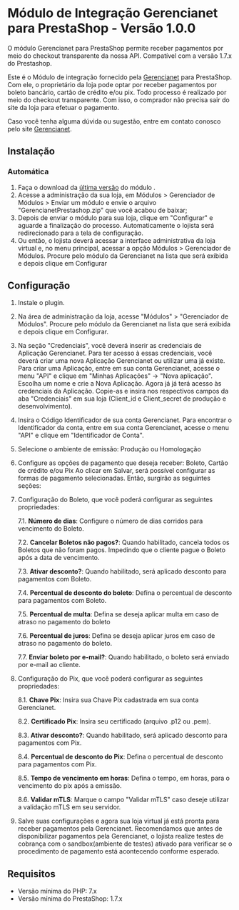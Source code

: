# Módulo de Integração Gerencianet para PrestaShop - Versão 1.0.0 #


O módulo Gerencianet para PrestaShop permite receber pagamentos por meio do checkout transparente da nossa API. Compatível com a versão 1.7.x do Prestashop.

Este é o Módulo de integração fornecido pela [Gerencianet](https://gerencianet.com.br/) para PrestaShop. Com ele, o proprietário da loja pode optar por receber pagamentos por boleto bancário, cartão de crédito e/ou pix. Todo processo é realizado por meio do checkout transparente. Com isso, o comprador não precisa sair do site da loja para efetuar o pagamento.

Caso você tenha alguma dúvida ou sugestão, entre em contato conosco pelo site [Gerencianet](https://gerencianet.com.br/).

## Instalação

### Automática

1. Faça o download da [última versão](/) do módulo .
2.	Acesse a administração da sua loja, em Módulos > Gerenciador de Módulos > Enviar um módulo e envie o arquivo "GerencianetPrestashop.zip" que você acabou de baixar;
3.	Depois de enviar o módulo para sua loja, clique em "Configurar" e aguarde a finalização do processo. Automaticamente o lojista será redirecionado para a tela de configuração.
4.	Ou então, o lojista deverá acessar a interface administrativa da loja virtual e, no menu principal, acessar a opção Módulos > Gerenciador de Módulos. Procure pelo módulo da Gerencianet na lista que será exibida e depois clique em Configurar



## Configuração

1.	Instale o plugin.
2.	Na área de administração da loja, acesse "Módulos" > "Gerenciador de Módulos". Procure pelo módulo da Gerencianet na lista que será exibida e depois clique em Configurar.
3.	Na seção "Credenciais", você deverá inserir as credenciais de Aplicação Gerencianet. Para ter acesso à essas credenciais, você deverá criar uma nova Aplicação Gerencianet ou utilizar uma já existe. Para criar uma Aplicação, entre em sua conta Gerencianet, acesse o menu "API" e clique em "Minhas Aplicações" -> "Nova aplicação". Escolha um nome e crie a Nova Aplicação. Agora já já terá acesso às credenciais da Aplicação. Copie-as e insira nos respectivos campos da aba "Credenciais" em sua loja (Client_id e Client_secret de produção e desenvolvimento).
4.	Insira o Código Identificador de sua conta Gerencianet. Para encontrar o Identificador da conta, entre em sua conta Gerencianet, acesse o menu "API" e clique em "Identificador de Conta".
5.	Selecione o ambiente de emissão: Produção ou Homologação
6.	Configure as opções de pagamento que deseja receber: Boleto, Cartão de crédito e/ou Pix
Ao clicar em Salvar, será possível configurar as formas de pagamento selecionadas. Então, surgirão as seguintes seções:
7.	Configuração do Boleto, que você poderá configurar as seguintes propriedades:

    7.1.	**Número de dias**: Configure o número de dias corridos para vencimento do Boleto.

    7.2.	**Cancelar Boletos não pagos?**: Quando habilitado, cancela todos os Boletos que não foram pagos. Impedindo que o cliente pague o Boleto após a data de vencimento.

    7.3.	**Ativar desconto?**: Quando habilitado, será aplicado desconto para pagamentos com Boleto.

    7.4.	**Percentual de desconto do boleto**: Defina o percentual de desconto para pagamentos com Boleto.

    7.5.	**Percentual de multa**: Defina se deseja aplicar multa em caso de atraso no pagamento do boleto

    7.6.	**Percentual de juros**: Defina se deseja aplicar juros em caso de atraso no pagamento do boleto.

    7.7.	**Enviar boleto por e-mail?**: Quando habilitado, o boleto será enviado por e-mail ao cliente.
8.	Configuração do Pix, que você poderá configurar as seguintes propriedades:

    8.1.	**Chave Pix**: Insira sua Chave Pix cadastrada em sua conta Gerencianet. 

    8.2.	**Certificado Pix**: Insira seu certificado (arquivo .p12 ou .pem). 

    8.3.	**Ativar desconto?**: Quando habilitado, será aplicado desconto para pagamentos com Pix.

    8.4.	**Percentual de desconto do Pix**: Defina o percentual de desconto para pagamentos com Pix.

    8.5.	**Tempo de vencimento em horas**: Defina o tempo, em horas, para o vencimento do pix após a emissão.

    8.6.	**Validar mTLS**: Marque o campo "Validar mTLS" caso deseje utilizar a validação mTLS em seu servidor.

9.	Salve suas configurações e agora sua loja virtual já está pronta para receber pagamentos pela Gerencianet.
Recomendamos que antes de disponibilizar pagamentos pela Gerencianet, o lojista realize testes de cobrança com o sandbox(ambiente de testes) ativado para verificar se o procedimento de pagamento está acontecendo conforme esperado.



## Requisitos

* Versão mínima do PHP: 7.x
* Versão mínima do PrestaShop: 1.7.x
